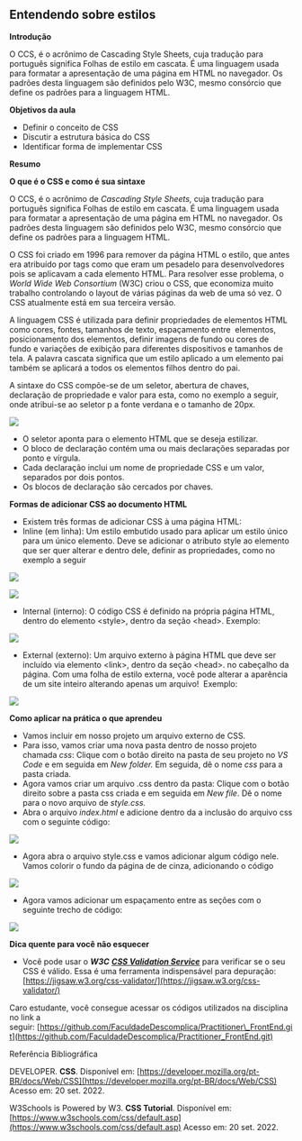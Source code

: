 ## Entendendo sobre estilos

**Introdução**

O CCS, é o acrônimo de Cascading Style Sheets, cuja tradução para português significa Folhas de estilo em cascata. É uma linguagem usada para formatar a apresentação de uma página em HTML no navegador. Os padrões desta linguagem são definidos pelo W3C, mesmo consórcio que define os padrões para a linguagem HTML.

**Objetivos da aula**

-   Definir o conceito de CSS
-   Discutir a estrutura básica do CSS
-   Identificar forma de implementar CSS

**Resumo**

**O que é o CSS e como é sua sintaxe**

O CCS, é o acrônimo de _Cascading Style Sheets,_ cuja tradução para português significa Folhas de estilo em cascata. É uma linguagem usada para formatar a apresentação de uma página em HTML no navegador. Os padrões desta linguagem são definidos pelo W3C, mesmo consórcio que define os padrões para a linguagem HTML.

O CSS foi criado em 1996 para remover da página HTML o estilo, que antes era atribuído por tags como _<font>_ que eram um pesadelo para desenvolvedores pois se aplicavam a cada elemento HTML. Para resolver esse problema, o _World Wide Web Consortium_ (W3C) criou o CSS, que economiza muito trabalho controlando o layout de várias páginas da web de uma só vez. O CSS atualmente está em sua terceira versão.

A linguagem CSS é utilizada para definir propriedades de elementos HTML como cores, fontes, tamanhos de texto, espaçamento entre  elementos, posicionamento dos elementos, definir imagens de fundo ou cores de fundo e variações de exibição para diferentes dispositivos e tamanhos de tela. A palavra cascata significa que um estilo aplicado a um elemento pai também se aplicará a todos os elementos filhos dentro do pai.

A sintaxe do CSS compõe-se de um seletor, abertura de chaves, declaração de propriedade e valor para esta, como no exemplo a seguir, onde atribui-se ao seletor p a fonte verdana e o tamanho de 20px.

![](https://paperx-dex-assets.s3.sa-east-1.amazonaws.com/images/1669414216183-GYa6VBwZ9A.png)

-   O seletor aponta para o elemento HTML que se deseja estilizar.
-   O bloco de declaração contém uma ou mais declarações separadas por ponto e vírgula.
-   Cada declaração inclui um nome de propriedade CSS e um valor, separados por dois pontos.
-   Os blocos de declaração são cercados por chaves.

**Formas de adicionar CSS ao documento HTML**

-   Existem três formas de adicionar CSS à uma página HTML:
-   Inline (em linha): Um estilo embutido usado para aplicar um estilo único para um único elemento. Deve se adicionar o atributo style ao elemento que ser quer alterar e dentro dele, definir as propriedades, como no exemplo a seguir

![](https://paperx-dex-assets.s3.sa-east-1.amazonaws.com/images/1669414285333-awZz26oy2z.png)

![](https://paperx-dex-assets.s3.sa-east-1.amazonaws.com/images/1669414297022-DIC2JNRNUS.png)

-   Internal (interno): O código CSS é definido na própria página HTML, dentro do elemento <style\>, dentro da seção <head\>. Exemplo:

![](https://paperx-dex-assets.s3.sa-east-1.amazonaws.com/images/1669414394129-GQSHLinK8t.png)

-   External (externo): Um arquivo externo à página HTML que deve ser incluído via elemento <link\>, dentro da seção <head\>. no cabeçalho da página. Com uma folha de estilo externa, você pode alterar a aparência de um site inteiro alterando apenas um arquivo!  Exemplo:

![](https://paperx-dex-assets.s3.sa-east-1.amazonaws.com/images/1669414589401-uJz4GVMYZM.png)

**Como aplicar na prática o que aprendeu**

-   Vamos incluir em nosso projeto um arquivo externo de CSS.
-   Para isso, vamos criar uma nova pasta dentro de nosso projeto chamada _css_: Clique com o botão direito na pasta de seu projeto no _VS Code_ e em seguida em _New folder._ Em seguida, dê o nome _css_ para a pasta criada.
-   Agora vamos criar um arquivo .css dentro da pasta: Clique com o botão direito sobre a pasta css criada e em seguida em _New file_. Dê o nome para o novo arquivo de _style.css._
-   Abra o arquivo _index.html_ e adicione dentro da <head> a inclusão do arquivo css com o seguinte código:

![](https://paperx-dex-assets.s3.sa-east-1.amazonaws.com/images/1669414638235-s4PJzkk0gL.png)

-   Agora abra o arquivo style.css e vamos adicionar algum código nele. Vamos colorir o fundo da página de de cinza, adicionando o código

![](https://paperx-dex-assets.s3.sa-east-1.amazonaws.com/images/1669414703128-qpk6vxE3HE.png)

-   Agora vamos adicionar um espaçamento entre as seções com o seguinte trecho de código:

![](https://paperx-dex-assets.s3.sa-east-1.amazonaws.com/images/1669414737514-pYKUdoXubM.png)

**Dica quente para você não esquecer**

-   Você pode usar o **_W3C_** [**_CSS Validation Service_**](https://jigsaw.w3.org/css-validator/) para verificar se o seu CSS é válido. Essa é uma ferramenta indispensável para depuração: [https://jigsaw.w3.org/css-validator/](https://jigsaw.w3.org/css-validator/)

Caro estudante, você consegue acessar os códigos utilizados na disciplina no link a seguir: [https://github.com/FaculdadeDescomplica/Practitioner\_FrontEnd.git](https://github.com/FaculdadeDescomplica/Practitioner_FrontEnd.git)

Referência Bibliográfica

DEVELOPER. **CSS**. Disponível em: [https://developer.mozilla.org/pt-BR/docs/Web/CSS](https://developer.mozilla.org/pt-BR/docs/Web/CSS) Acesso em: 20 set. 2022.

W3Schools is Powered by W3. **CSS Tutorial**. Disponível em: [https://www.w3schools.com/css/default.asp](https://www.w3schools.com/css/default.asp) Acesso em: 20 set. 2022.